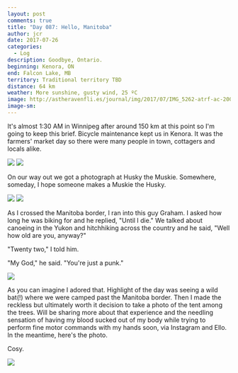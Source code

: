 ```yaml
---
layout: post
comments: true
title: "Day 087: Hello, Manitoba"
author: jcr
date: 2017-07-26
categories:
  - Log
description: Goodbye, Ontario.
beginning: Kenora, ON
end: Falcon Lake, MB
territory: Traditional territory TBD
distance: 64 km
weather: More sunshine, gusty wind, 25 ºC
image: http://astheravenfli.es/journal/img/2017/07/IMG_5262-atrf-ac-2000-web.jpg
image-sm:
---
```


It's almost 1:30 AM in Winnipeg after around 150 km at this point so I'm going to keep this brief. Bicycle maintenance kept us in Kenora. It was the farmers' market day so there were many people in town, cottagers and locals alike. 

<img src="http://astheravenfli.es/journal/img/2017/07/IMG_5222-atrf-ac-2000-web.jpg">

<img src="http://astheravenfli.es/journal/img/2017/07/IMG_5228-atrf-ac-2000-web.jpg">

On our way out we got a photograph at Husky the Muskie. Somewhere, someday, I hope someone makes a Muskie the Husky.

<img src="http://astheravenfli.es/journal/img/2017/07/IMG_5239-atrf-ac-2000-web.jpg">

<img src="http://astheravenfli.es/journal/img/2017/07/IMG_5249-atrf-ac-2000-web.jpg">

As I crossed the Manitoba border, I ran into this guy Graham. I asked how long he was biking for and he replied, "Until I die." We talked about canoeing in the Yukon and hitchhiking across the country and he said, "Well how old are you, anyway?"

"Twenty two," I told him.

"My God," he said. "You're just a punk."

<img src="http://astheravenfli.es/journal/img/2017/07/IMG_5255-atrf-ac-2000-web.jpg">

As you can imagine I adored that. Highlight of the day was seeing a wild bat(!) where we were camped past the Manitoba border. Then I made the reckless but ultimately worth it decision to take a photo of the tent among the trees. Will be sharing more about that experience and the needling sensation of having my blood sucked out of my body while trying to perform fine motor commands with my hands soon, via Instagram and Ello. In the meantime, here's the photo.

Cosy.

<img src="http://astheravenfli.es/journal/img/2017/07/IMG_5372-atrf-jcr-2000-web.jpg">